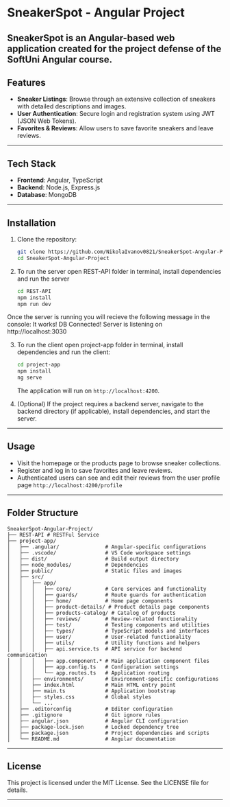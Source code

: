 # SneakerSpot - Angular Project

SneakerSpot is an Angular-based web application created for the project defense of the SoftUni Angular course.
---

## Features

- **Sneaker Listings**: Browse through an extensive collection of sneakers with detailed descriptions and images.
- **User Authentication**: Secure login and registration system using JWT (JSON Web Tokens).
- **Favorites & Reviews**: Allow users to save favorite sneakers and leave reviews.

---

## Tech Stack

- **Frontend**: Angular, TypeScript
- **Backend**: Node.js, Express.js 
- **Database**: MongoDB 

---

## Installation

1. Clone the repository:
   ```bash
   git clone https://github.com/NikolaIvanov0821/SneakerSpot-Angular-Project.git
   cd SneakerSpot-Angular-Project
   ```

2. To run the server open REST-API folder in terminal, install dependencies and run the server
   ```bash
   cd REST-API
   npm install
   npm run dev
   ```
  Once the server is running you will recieve the following message in the console: 
  It works!
  DB Connected!
  Server is listening on http://localhost:3030
  
3. To run the client open project-app folder in terminal, install dependencies and run the client:
   ```bash
   cd project-app
   npm install
   ng serve
   ```
   The application will run on `http://localhost:4200`.

4. (Optional) If the project requires a backend server, navigate to the backend directory (if applicable), install dependencies, and start the server.

---

## Usage

- Visit the homepage or the products page to browse sneaker collections.
- Register and log in to save favorites and leave reviews.
- Authenticated users can see and edit their reviews from the user profile page `http://localhost:4200/profile`
---

## Folder Structure

```plaintext
SneakerSpot-Angular-Project/
├── REST-API # RESTFul Service
├── project-app/
│   ├── .angular/               # Angular-specific configurations
│   ├── .vscode/                # VS Code workspace settings
│   ├── dist/                   # Build output directory
│   ├── node_modules/           # Dependencies
│   ├── public/                 # Static files and images
│   ├── src/
│   │   ├── app/
│   │   │   ├── core/           # Core services and functionality
│   │   │   ├── guards/         # Route guards for authentication
│   │   │   ├── home/           # Home page components
│   │   │   ├── product-details/ # Product details page components
│   │   │   ├── products-catalog/ # Catalog of products
│   │   │   ├── reviews/        # Review-related functionality
│   │   │   ├── test/           # Testing components and utilities
│   │   │   ├── types/          # TypeScript models and interfaces
│   │   │   ├── user/           # User-related functionality
│   │   │   ├── utils/          # Utility functions and helpers
│   │   │   ├── api.service.ts  # API service for backend communication
│   │   │   ├── app.component.* # Main application component files
│   │   │   ├── app.config.ts   # Configuration settings
│   │   │   └── app.routes.ts   # Application routing
│   │   ├── environments/       # Environment-specific configurations
│   │   ├── index.html          # Main HTML entry point
│   │   ├── main.ts             # Application bootstrap
│   │   ├── styles.css          # Global styles
│   │   └── ...
│   ├── .editorconfig           # Editor configuration
│   ├── .gitignore              # Git ignore rules
│   ├── angular.json            # Angular CLI configuration
│   ├── package-lock.json       # Locked dependency tree
│   ├── package.json            # Project dependencies and scripts
│   └── README.md               # Angular documentation

```

---

## License

This project is licensed under the MIT License. See the LICENSE file for details.

---


